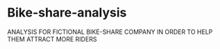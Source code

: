 # Bike-share-analysis
ANALYSIS FOR FICTIONAL BIKE-SHARE COMPANY IN ORDER TO HELP THEM ATTRACT MORE RIDERS
